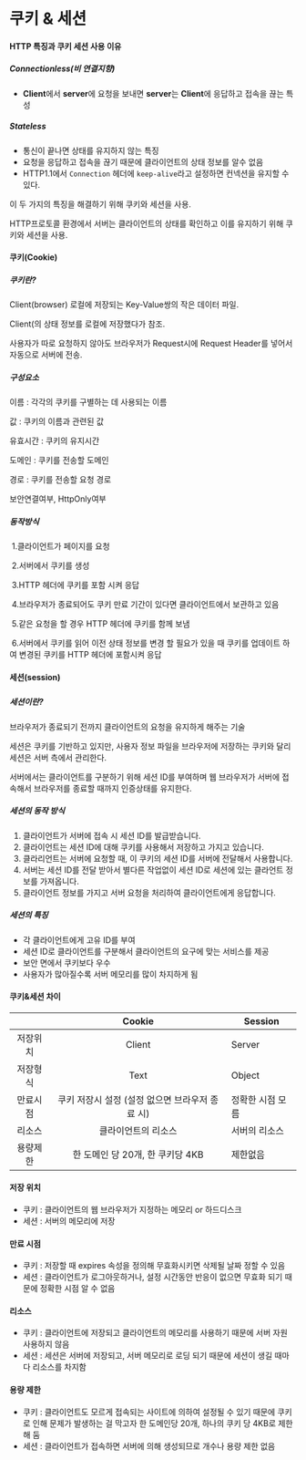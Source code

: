 # 쿠키 & 세션



#### HTTP 특징과 쿠키 세션 사용 이유



##### Connectionless(비 연결지향)

* **Client**에서 **server**에 요청을 보내면 **server**는 **Client**에 응답하고 접속을 끊는 특성  

##### Stateless

* 통신이 끝나면 상태를 유지하지 않는 특징
* 요청을 응답하고 접속을 끊기 때문에 클라이언트의 상태 정보를 알수 없음
* HTTP1.1에서 `Connection` 헤더에 `keep-alive`라고 설정하면 컨넥션을 유지할 수 있다.



이 두 가지의 특징을 해결하기 위해 쿠키와 세션을 사용.

HTTP프로토콜 환경에서 서버는 클라이언트의 상태를 확인하고 이를 유지하기 위해 쿠키와 세션을 사용.



#### 쿠키(Cookie)



##### 쿠키란?

Client(browser) 로컬에 저장되는 Key-Value쌍의 작은 데이터 파일.

Client(의 상태 정보를 로컬에 저장했다가 참조.

사용자가 따로 요청하지 않아도 브라우저가 Request시에 Request Header를 넣어서 자동으로 서버에 전송.

##### 구성요소

이름 : 각각의 쿠키를 구별하는 데 사용되는 이름

값 : 쿠키의 이름과 관련된 값

유효시간 : 쿠키의 유지시간

도메인 : 쿠키를 전송할 도메인

경로 : 쿠키를 전송할 요청 경로

보안연결여부, HttpOnly여부



##### 동작방식

​	1.클라이언트가 페이지를 요청

​	2.서버에서 쿠키를 생성

​	3.HTTP 헤더에 쿠키를 포함 시켜 응답

​	4.브라우저가 종료되어도 쿠키 만료 기간이 있다면 클라이언트에서 보관하고 있음

​	5.같은 요청을 할 경우 HTTP 헤더에 쿠키를 함께 보냄

​	6.서버에서 쿠키를 읽어 이전 상태 정보를 변경 할 필요가 있을 때 쿠키를 업데이트 하여 변경된 쿠키를 HTTP 헤더에 포함시켜 응답



#### 세션(session)

##### 

##### 세션이란?

브라우저가 종료되기 전까지 클라이언트의 요청을 유지하게 해주는 기술

세션은 쿠키를 기반하고 있지만, 사용자 정보 파일을 브라우저에 저장하는 쿠키와 달리 세션은 서버 측에서 관리한다.

서버에서는 클라이언트를 구분하기 위해 세션 ID를 부여하며 웹 브라우저가 서버에 접속해서 브라우저를 종료할 때까지 인증상태를 유지한다.



##### 세션의 동작 방식

1. 클라이언트가 서버에 접속 시 세션 ID를 발급받습니다.
2. 클라이언트는 세션 ID에 대해 쿠키를 사용해서 저장하고 가지고 있습니다.
3. 클라리언트는 서버에 요청할 때, 이 쿠키의 세션 ID를 서버에 전달해서 사용합니다.
4. 서버는 세션 ID를 전달 받아서 별다른 작업없이 세션 ID로 세션에 있는 클라언트 정보를 가져옵니다.
5. 클라이언트 정보를 가지고 서버 요청을 처리하여 클라이언트에게 응답합니다.



##### 세션의 특징

- 각 클라이언트에게 고유 ID를 부여
- 세션 ID로 클라이언트를 구분해서 클라이언트의 요구에 맞는 서비스를 제공
- 보안 면에서 쿠키보다 우수
- 사용자가 많아질수록 서버 메모리를 많이 차지하게 됨





#### 쿠키&세션 차이

|          |                     Cookie                      | Session          |
| :------: | :---------------------------------------------: | ---------------- |
| 저장위치 |                     Client                      | Server           |
| 저장형식 |                      Text                       | Object           |
| 만료시점 | 쿠키 저장시 설정 (설정 없으면 브라우저 종료 시) | 정확한 시점 모름 |
|  리소스  |               클라이언트의 리소스               | 서버의 리소스    |
| 용량제한 |        한 도메인 당 20개, 한 쿠키당 4KB         | 제한없음         |



#### 저장 위치

- 쿠키 : 클라이언트의 웹 브라우저가 지정하는 메모리 or 하드디스크
- 세션 : 서버의 메모리에 저장



#### 만료 시점

- 쿠키 : 저장할 때 expires 속성을 정의해 무효화시키면 삭제될 날짜 정할 수 있음
- 세션 : 클라이언트가 로그아웃하거나, 설정 시간동안 반응이 없으면 무효화 되기 때문에 정확한 시점 알 수 없음



#### 리소스

- 쿠키 : 클라이언트에 저장되고 클라이언트의 메모리를 사용하기 때문에 서버 자원 사용하지 않음
- 세션 : 세션은 서버에 저장되고, 서버 메모리로 로딩 되기 때문에 세션이 생길 때마다 리소스를 차지함



#### 용량 제한

- 쿠키 : 클라이언트도 모르게 접속되는 사이트에 의하여 설정될 수 있기 때문에 쿠키로 인해 문제가 발생하는 걸 막고자 한 도메인당 20개, 하나의 쿠키 당 4KB로 제한해 둠
- 세션 : 클라이언트가 접속하면 서버에 의해 생성되므로 개수나 용량 제한 없음



